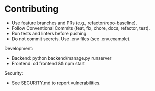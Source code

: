 # Contributing

- Use feature branches and PRs (e.g., refactor/repo-baseline).
- Follow Conventional Commits (feat, fix, chore, docs, refactor, test).
- Run tests and linters before pushing.
- Do not commit secrets. Use .env files (see .env.example).

Development:
- Backend: python backend/manage.py runserver
- Frontend: cd frontend && npm start

Security:
- See SECURITY.md to report vulnerabilities.
